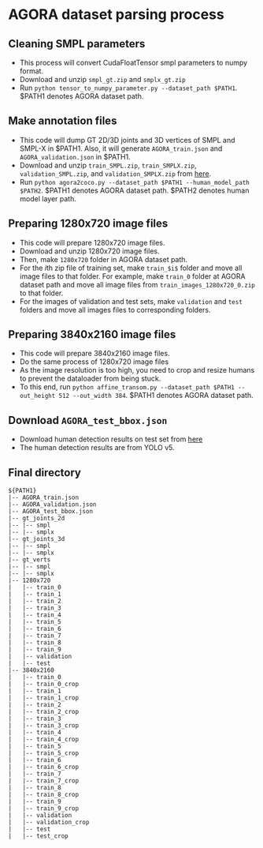 # AGORA dataset parsing process

## Cleaning SMPL parameters
* This process will convert CudaFloatTensor smpl parameters to numpy format.
* Download and unzip `smpl_gt.zip` and `smplx_gt.zip`
* Run `python tensor_to_numpy_parameter.py --dataset_path $PATH1`. $PATH1 denotes AGORA dataset path. 

## Make annotation files
* This code will dump GT 2D/3D joints and 3D vertices of SMPL and SMPL-X in $PATH1. Also, it will generate `AGORA_train.json` and `AGORA_validation.json` in $PATH1.
* Download and unzip `train_SMPL.zip`, `train_SMPLX.zip`, `validation_SMPL.zip`, and `validation_SMPLX.zip` from [here](https://agora.is.tue.mpg.de/download.php).
* Run `python agora2coco.py --dataset_path $PATH1 --human_model_path $PATH2`. $PATH1 denotes AGORA dataset path. $PATH2 denotes human model layer path. 

## Preparing 1280x720 image files
* This code will prepare 1280x720 image files.
* Download and unzip 1280x720 image files.
* Then, make `1280x720` folder in AGORA dataset path.
* For the $i$th zip file of training set, make `train_$i$` folder and move all image files to that folder. For example, make `train_0` folder at AGORA dataset path and move all image files from `train_images_1280x720_0.zip` to that folder.
* For the images of validation and test sets, make `validation` and `test` folders and move all images files to corresponding folders.

## Preparing 3840x2160 image files
* This code will prepare 3840x2160 image files.
* Do the same process of 1280x720 image files
* As the image resolution is too high, you need to crop and resize humans to prevent the dataloader from being stuck.
* To this end, run `python affine_transom.py --dataset_path $PATH1 --out_height 512 --out_width 384`. $PATH1 denotes AGORA dataset path. 

## Download `AGORA_test_bbox.json`
* Download human detection results on test set from [here](https://drive.google.com/file/d/15AV75-P4HRDDCIgDITlkdO6S3HL-g3YE/view?usp=sharing)
* The human detection results are from YOLO v5.

## Final directory
```
${PATH1}
|-- AGORA_train.json
|-- AGORA_validation.json
|-- AGORA_test_bbox.json
|-- gt_joints_2d
|-- |-- smpl
|-- |-- smplx
|-- gt_joints_3d
|-- |-- smpl
|-- |-- smplx
|-- gt_verts
|-- |-- smpl
|-- |-- smplx
|-- 1280x720
|   |-- train_0
|   |-- train_1
|   |-- train_2
|   |-- train_3
|   |-- train_4
|   |-- train_5
|   |-- train_6
|   |-- train_7
|   |-- train_8
|   |-- train_9
|   |-- validation
|   |-- test
|-- 3840x2160
|   |-- train_0
|   |-- train_0_crop
|   |-- train_1
|   |-- train_1_crop
|   |-- train_2
|   |-- train_2_crop
|   |-- train_3
|   |-- train_3_crop
|   |-- train_4
|   |-- train_4_crop
|   |-- train_5
|   |-- train_5_crop
|   |-- train_6
|   |-- train_6_crop
|   |-- train_7
|   |-- train_7_crop
|   |-- train_8
|   |-- train_8_crop
|   |-- train_9
|   |-- train_9_crop
|   |-- validation
|   |-- validation_crop
|   |-- test
|   |-- test_crop
```

